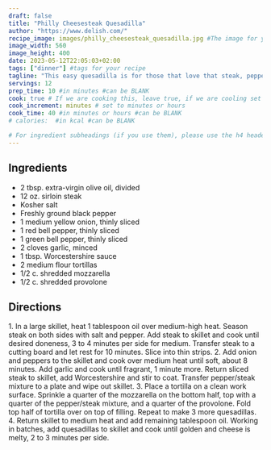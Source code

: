 ```yaml
---
draft: false
title: "Philly Cheesesteak Quesadilla"
author: "https://www.delish.com/"
recipe_image: images/philly_cheesesteak_quesadilla.jpg #The image for your recipe
image_width: 560
image_height: 400
date: 2023-05-12T22:05:03+02:00
tags: ["dinner"] #tags for your recipe
tagline: "This easy quesadilla is for those that love that steak, pepper, and melty cheese combo."
servings: 12
prep_time: 10 #in minutes #can be BLANK
cook: true # If we are cooking this, leave true, if we are cooling set to false
cook_increment: minutes # set to minutes or hours
cook_time: 40 #in minutes or hours #can be BLANK
# calories:  #in kcal #can be BLANK

# For ingredient subheadings (if you use them), please use the h4 header.  For print view I have those elements targeted
---
```



## Ingredients

- 2 tbsp. extra-virgin olive oil, divided 
- 12 oz. sirloin steak
- Kosher salt
- Freshly ground black pepper
- 1 medium yellow onion, thinly sliced
- 1 red bell pepper, thinly sliced
- 1 green bell pepper, thinly sliced
- 2 cloves garlic, minced
- 1 tbsp. Worcestershire sauce
- 2 medium flour tortillas
- 1/2 c. shredded mozzarella
- 1/2 c. shredded provolone

## Directions

1.​ In a large skillet, heat 1 tablespoon oil over medium-high heat. Season steak on both sides with salt and pepper. Add steak to skillet and cook until desired doneness, 3 to 4 minutes per side for medium. Transfer steak to a cutting board and let rest for 10 minutes. Slice into thin strips. 
2. Add onion and peppers to the skillet and cook over medium heat until soft, about 8 minutes. Add garlic and cook until fragrant, 1 minute more. Return sliced steak to skillet, add Worcestershire and stir to coat. Transfer pepper/steak mixture to a plate and wipe out skillet. 
3. Place a tortilla on a clean work surface. Sprinkle a quarter of the mozzarella on the bottom half, top with a quarter of the pepper/steak mixture, and a quarter of the provolone. Fold top half of tortilla over on top of filling. Repeat to make 3 more quesadillas. 
4. Return skillet to medium heat and add remaining tablespoon oil. Working in batches, add quesadillas to skillet and cook until golden and cheese is melty, 2 to 3 minutes per side.
